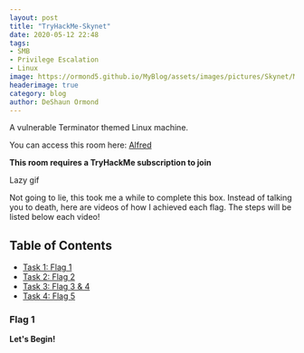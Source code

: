 ```yaml
---
layout: post
title: "TryHackMe-Skynet"
date: 2020-05-12 22:48
tags: 
- SMB
- Privilege Escalation
- Linux
image: https://ormond5.github.io/MyBlog/assets/images/pictures/Skynet/Main.jpeg
headerimage: true
category: blog
author: DeShaun Ormond
---
```


A vulnerable Terminator themed Linux machine. 


You can access this room here: [Alfred](https://tryhackme.com/room/skynet)


__This room requires a TryHackMe subscription to join__

Lazy gif

Not going to lie, this took me a while to complete this box. Instead of talking you to death, here are videos of how I achieved each flag. The steps will be listed below each video!



## Table of Contents

- [Task 1: Flag 1 ](#Flag-1)
- [Task 2: Flag 2 ](#Flag-2)
- [Task 3: Flag 3 & 4](#Flag-3-&-4 )
- [Task 4: Flag 5](#Flag-5)


### Flag 1

**Let's Begin!**

